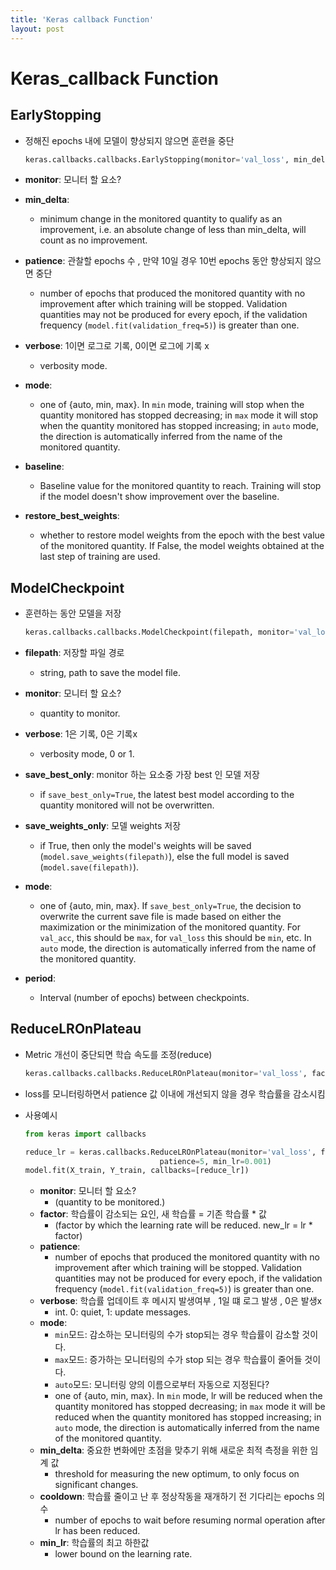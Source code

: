```yaml
---
title: 'Keras callback Function'
layout: post
---
```


# Keras_callback Function

## EarlyStopping

- 정해진 epochs 내에 모델이 향상되지 않으면 훈련을 중단

  ```python
  keras.callbacks.callbacks.EarlyStopping(monitor='val_loss', min_delta=0, patience=0, verbose=0, mode='auto', baseline=None, restore_best_weights=False)
  ```

- **monitor**: 모니터 할 요소? 

- **min_delta**: 

  - minimum change in the monitored quantity to qualify as an improvement, i.e. an absolute change of less than min_delta, will count as no improvement.

- **patience**: 관찰할 epochs 수 , 만약 10일 경우 10번 epochs 동안 향상되지 않으면 중단 

  - number of epochs that produced the monitored quantity with no improvement after which training will be stopped. Validation quantities may not be produced for every epoch, if the validation frequency (`model.fit(validation_freq=5)`) is greater than one.

- **verbose**: 1이면 로그로 기록, 0이면 로그에 기록 x

  - verbosity mode.

- **mode**: 

  - one of {auto, min, max}. In `min` mode, training will stop when the quantity monitored has stopped decreasing; in `max` mode it will stop when the quantity monitored has stopped increasing; in `auto` mode, the direction is automatically inferred from the name of the monitored quantity.

- **baseline**: 

  - Baseline value for the monitored quantity to reach. Training will stop if the model doesn't show improvement over the baseline.

- **restore_best_weights**: 

  - whether to restore model weights from the epoch with the best value of the monitored quantity. If False, the model weights obtained at the last step of training are used.



## ModelCheckpoint

- 훈련하는 동안 모델을 저장

  ```python
  keras.callbacks.callbacks.ModelCheckpoint(filepath, monitor='val_loss', verbose=0, save_best_only=False, save_weights_only=False, mode='auto', period=1)
  ```

- **filepath**: 저장할 파일 경로

  - string, path to save the model file.

- **monitor**: 모니터 할 요소? 

  - quantity to monitor.

- **verbose**: 1은 기록, 0은 기록x

  - verbosity mode, 0 or 1.

- **save_best_only**: monitor 하는 요소중 가장 best 인 모델 저장

  - if `save_best_only=True`, the latest best model according to the quantity monitored will not be overwritten.

- **save_weights_only**: 모델 weights 저장

  - if True, then only the model's weights will be saved (`model.save_weights(filepath)`), else the full model is saved (`model.save(filepath)`).

- **mode**: 

  - one of {auto, min, max}. If `save_best_only=True`, the decision to overwrite the current save file is made based on either the maximization or the minimization of the monitored quantity. For `val_acc`, this should be `max`, for `val_loss` this should be `min`, etc. In `auto` mode, the direction is automatically inferred from the name of the monitored quantity.

- **period**: 

  - Interval (number of epochs) between checkpoints.



## ReduceLROnPlateau

- Metric 개선이 중단되면 학습 속도를 조정(reduce)

  ```python
  keras.callbacks.callbacks.ReduceLROnPlateau(monitor='val_loss', factor=0.1, patience=10, verbose=0, mode='auto', min_delta=0.0001, cooldown=0, min_lr=0)
  ```

- loss를 모니터링하면서 patience 값 이내에 개선되지 않을 경우 학습률을 감소시킴

- 사용예시

  ```python
  from keras import callbacks
  
  reduce_lr = keras.callbacks.ReduceLROnPlateau(monitor='val_loss', factor=0.2,
                                patience=5, min_lr=0.001)
  model.fit(X_train, Y_train, callbacks=[reduce_lr])
  ```

  - **monitor**: 모니터 할 요소? 
    - (quantity to be monitored.)
  - **factor**: 학습률이 감소되는 요인, 새 학습률 = 기존 학습률 * 값 
    - (factor by which the learning rate will be reduced. new_lr = lr * factor)
  - **patience**: 
    - number of epochs that produced the monitored quantity with no improvement after which training will be stopped. Validation quantities may not be produced for every epoch, if the validation frequency (`model.fit(validation_freq=5)`) is greater than one.
  - **verbose**: 학습률 업데이트 후 메시지 발생여부 , 1일 떄 로그 발생 , 0은 발생x 
    - int. 0: quiet, 1: update messages.
  - **mode**:    
    - `min`모드: 감소하는 모니터링의 수가 stop되는 경우 학습률이 감소할 것이다.
    - `max`모드: 증가하는 모니터링의 수가 stop 되는 경우 학습률이 줄어들 것이다.
    - `auto`모드: 모니터링 양의 이름으로부터 자동으로 지정된다? 
    - one of {auto, min, max}. In `min` mode, lr will be reduced when the quantity monitored has stopped decreasing; in `max` mode it will be reduced when the quantity monitored has stopped increasing; in `auto` mode, the direction is automatically inferred from the name of the monitored quantity.
  - **min_delta**: 중요한 변화에만 초점을 맞추기 위해 새로운 최적 측정을 위한 임계 값
    - threshold for measuring the new optimum, to only focus on significant changes.
  - **cooldown**: 학습률 줄이고 난 후 정상작동을 재개하기 전 기다리는 epochs 의 수 
    - number of epochs to wait before resuming normal operation after lr has been reduced.
  - **min_lr**: 학습률의 최고 하한값
    - lower bound on the learning rate.





